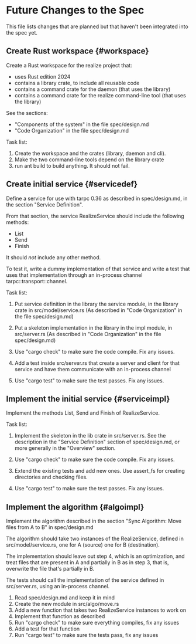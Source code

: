 # Future Changes to the Spec

This file lists changes that are planned but that haven't been
integrated into the spec yet.

## Create Rust workspace {#workspace}

Create a Rust workspace for the realize project that:
 - uses Rust edition 2024
 - contains a library crate, to include all reusable code
 - contains a command crate for the daemon (that uses the library)
 - contains a command crate for the realize command-line tool (that uses the library)

See the sections:
 - "Components of the system" in the file spec/design.md
 - "Code Organization" in the file spec/design.md

Task list:

1. Create the workspace and the crates (library, daemon and cli).
2. Make the two command-line tools depend on the library crate
3. run ant build to build anything. It should not fail.

## Create initial service {#servicedef}

Define a service for use with tarpc 0.36 as described in
spec/design.md, in the section "Service Definition".

From that section, the service RealizeService should include the
following methods:

- List
- Send
- Finish

It should *not* include any other method.

To test it, write a dummy implementation of that service and write a
test that uses that implementation through an in-process channel
tarpc::transport::channel.

Task list:

1. Put service definition in the library the service module, in the
   library crate in src/model/service.rs (As described in "Code
   Organization" in the file spec/design.md)

2. Put a skeleton implementation in the library in the impl module, in
   src/server.rs (As described in "Code Organization" in the file
   spec/design.md)

3. Use "cargo check" to make sure the code compile. Fix any issues.

4. Add a test inside src/server.rs that create a server and client for
   that service and have them communicate with an in-process channel

5. Use "cargo test" to make sure the test passes. Fix any issues.

## Implement the initial service {#serviceimpl}

Implement the methods List, Send and Finish of RealizeService.

Task list:

1. Implement the skeleton in the lib crate in src/server.rs. See the
   description in the "Service Definition" section of spec/design.md,
   or more generally in the "Overview" section.

2. Use "cargo check" to make sure the code compile. Fix any issues.

2. Extend the existing tests and add new ones. Use assert_fs for
   creating directories and checking files.

5. Use "cargo test" to make sure the test passes. Fix any issues.

## Implement the algorithm {#algoimpl}

Implement the algorithm described in the section "Sync Algorithm: Move
files from A to B" in spec/design.md

The algorithm should take two instances of the RealizeService, defined
in src/model/service.rs, one for A (source) one for B (destination).

The implementation should leave out step 4, which is an optimization,
and treat files that are present in A and partially in B as in step 3,
that is, overwrite the file that's partially in B.

The tests should call the implementation of the service defined in
src/server.rs, using an in-process channel.

1. Read spec/design.md and keep it in mind
2. Create the new module in src/algo/move.rs
3. Add a new function that takes two RealizeService instances to work on
4. Implement that function as described
5. Run "cargo check" to make sure everything compiles, fix any issues
6. Add a test for that function
7. Run "cargo test" to make sure the tests pass, fix any issues

